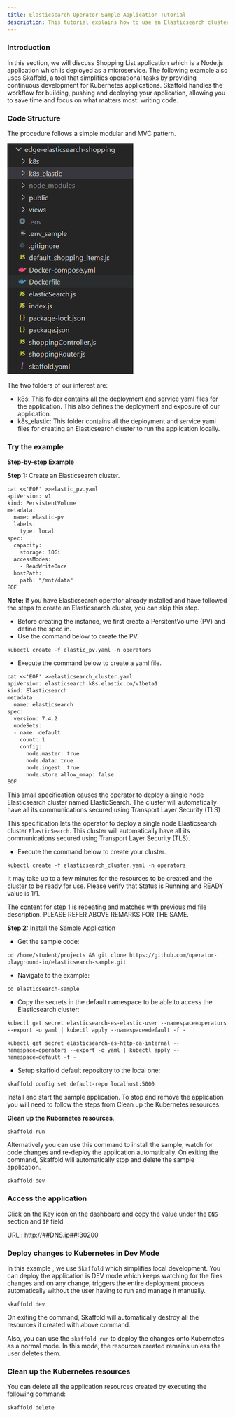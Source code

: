 ```yaml
---
title: Elasticsearch Operator Sample Application Tutorial
description: This tutorial explains how to use an Elasticsearch cluster created by the operator in an application.
---
```


### Introduction

In this section, we will discuss Shopping List application which is a Node.js application which is deployed as a microservice. The following example also uses Skaffold, a tool that simplifies operational tasks by providing continuous development for Kubernetes applications. Skaffold handles the workflow for building, pushing and deploying your application, allowing you to save time and focus on what matters most: writing code.

### Code Structure

The procedure follows a simple modular and MVC pattern.

![codestructure](_images/shopping-app-structure.png)

The two folders of our interest are:

-	k8s: This folder contains all the deployment and service yaml files for the application. This also defines the deployment and exposure of our application.
- k8s_elastic: This folder contains all the deployment and service yaml files for creating an Elasticsearch cluster to run the application locally.



### Try the example

**Step-by-step Example**

**Step 1:** Create an Elasticsearch cluster.

```execute
cat <<'EOF' >>elastic_pv.yaml
apiVersion: v1
kind: PersistentVolume
metadata:
  name: elastic-pv
  labels:
    type: local
spec:  
  capacity:
    storage: 10Gi
  accessModes:
    - ReadWriteOnce
  hostPath:
    path: "/mnt/data"
EOF
```

**Note:** If you have Elasticsearch operator already installed and have followed the steps to create an Elasticsearch cluster, you can skip this step.

-	Before creating the instance, we first create a PersitentVolume (PV) and define the spec in.
-	Use the command below to create the PV.

```execute
kubectl create -f elastic_pv.yaml -n operators
```

-	Execute the command below to create a yaml file.

```execute
cat <<'EOF' >>elasticsearch_cluster.yaml
apiVersion: elasticsearch.k8s.elastic.co/v1beta1
kind: Elasticsearch
metadata:
  name: elasticsearch
spec:
  version: 7.4.2
  nodeSets:
  - name: default
    count: 1
    config:
      node.master: true
      node.data: true
      node.ingest: true
      node.store.allow_mmap: false
EOF
```

This small specification causes the operator to deploy a single node Elasticsearch cluster named ElasticSearch. The cluster will automatically have all its communications secured using Transport Layer Security (TLS)

This specification lets the operator to deploy a single node Elasticsearch cluster `ElasticSearch`. This cluster will automatically have all its communications secured using Transport Layer Security (TLS).

-	Execute the command below to create your cluster.

```execute
kubectl create -f elasticsearch_cluster.yaml -n operators
```

It may take up to a few minutes for the resources to be created and the cluster to be ready for use. Please verify that Status is Running and READY value is 1/1.

The content for step 1 is repeating and matches with previous md file description. PLEASE REFER ABOVE REMARKS FOR THE SAME.

**Step 2:** Install the Sample Application 

- Get the sample code:

```execute
cd /home/student/projects && git clone https://github.com/operator-playground-io/elasticsearch-sample.git
```

- Navigate to the example:
```execute
cd elasticsearch-sample
```

- Copy the secrets in the default namespace to be able to access the Elasticsearch cluster:
```execute
kubectl get secret elasticsearch-es-elastic-user --namespace=operators --export -o yaml | kubectl apply --namespace=default -f -
```
```execute
kubectl get secret elasticsearch-es-http-ca-internal --namespace=operators --export -o yaml | kubectl apply --namespace=default -f -
```

- Setup skaffold default repository to the local one:
```execute
skaffold config set default-repo localhost:5000
```

Install and start the sample application. To stop and remove the application you will need to follow the steps from Clean up the Kubernetes resources.

**Clean up the Kubernetes resources**.
```execute
skaffold run
```
Alternatively you can use this command to install the sample, watch for code changes and re-deploy the application automatically.
On exiting the command, Skaffold will automatically stop and delete the sample application. 
```execute
skaffold dev
```

### Access the application

Click on the Key icon on the dashboard and copy the value under the `DNS` section and `IP` field

URL :  http://##DNS.ip##:30200

### Deploy changes to Kubernetes in Dev Mode

In this example , we use `Skaffold` which simplifies local development. You can deploy the application is DEV mode which keeps watching for the files changes and on any change, triggers the entire deployment process automatically without the user having to run and manage it manually.

```execute
skaffold dev
```

On exiting the command, Skaffold will automatically destroy all the resources it created with above command.


Also, you can use the `skaffold run` to deploy the changes onto Kubernetes as a normal mode. In this mode, the resources created remains unless the user deletes them.

### Clean up the Kubernetes resources

You can delete all the application resources created by executing the following command:

```execute
skaffold delete
```
